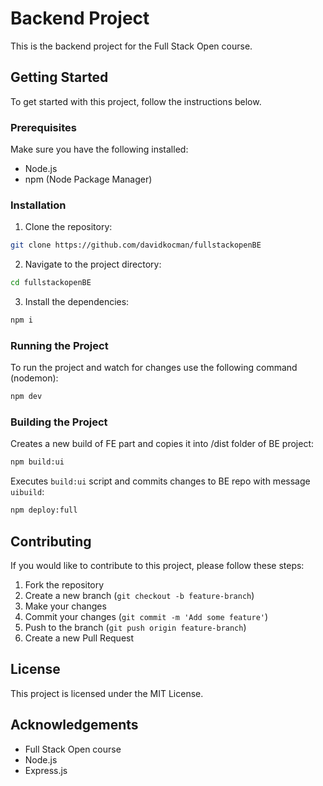 # Backend Project

This is the backend project for the Full Stack Open course.

## Getting Started

To get started with this project, follow the instructions below.

### Prerequisites

Make sure you have the following installed:

- Node.js
- npm (Node Package Manager)

### Installation

1. Clone the repository:
  ```sh
  git clone https://github.com/davidkocman/fullstackopenBE
  ```
2. Navigate to the project directory:
  ```sh
  cd fullstackopenBE
  ```
3. Install the dependencies:
  ```sh
  npm i
  ```

### Running the Project

To run the project and watch for changes use the following command (nodemon):
```sh
npm dev
```

### Building the Project

Creates a new build of FE part and copies it into /dist folder of BE project:
```sh
npm build:ui
```

Executes `build:ui` script and commits changes to BE repo with message `uibuild`:
```sh
npm deploy:full
```

## Contributing

If you would like to contribute to this project, please follow these steps:

1. Fork the repository
2. Create a new branch (`git checkout -b feature-branch`)
3. Make your changes
4. Commit your changes (`git commit -m 'Add some feature'`)
5. Push to the branch (`git push origin feature-branch`)
6. Create a new Pull Request

## License

This project is licensed under the MIT License.

## Acknowledgements

- Full Stack Open course
- Node.js
- Express.js
